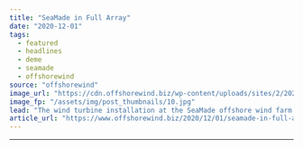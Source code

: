 ```yaml
---
title: "SeaMade in Full Array"
date: "2020-12-01"
tags: 
  - featured
  - headlines
  - deme
  - seamade
  - offshorewind
source: "offshorewind"
image_url: "https://cdn.offshorewind.biz/wp-content/uploads/sites/2/2020/12/01105002/DEME_SeaMade.jpg"
image_fp: "/assets/img/post_thumbnails/10.jpg"
lead: "The wind turbine installation at the SeaMade offshore wind farm was completed on 30"
article_url: "https://www.offshorewind.biz/2020/12/01/seamade-in-full-array/"
---
```


---
